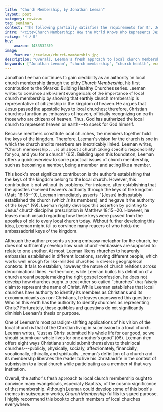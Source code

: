 ```yaml
---
title: "Church Membership, by Jonathan Leeman"
layout: post
category: reviews
tag: seminary
context: "The following partially satisfies the requirements for Dr. Jonathan Leeman's Local Church Doctrine & Practice class at Southeastern Baptist Theological Seminary."
intro: "<cite>Church Membership: How the World Knows Who Represents Jesus</cite>. By Jonathan Leeman. 9Marks: Building Healthy Churches. Wheaton: Crossway, 2012, 142 pp., $14.99."
rating: "4 / 5"
buy:
    amazon: 1433532379
image:
    feature: /reviews/church-membership.jpg
description: "Overall, Leeman's fresh approach to local church membership ought to convince many evangelicals, especially Baptists, of the cosmic significance of that membership."
keywords: ["Jonathan Leeman", "church membership", "church health", ecclesiology, 9Marks, church]
---
```


Jonathan Leeman continues to gain credibility as an authority on local church membership through the pithy _Church Membership_,  his first contribution to the 9Marks: Building Healthy Churches series. Leeman writes to convince ambivalent evangelicals of the importance of local church membership by showing that earthly church  membership is representative of citizenship in the kingdom of heaven. He argues that Jesus passed the apostolic keys to local churches; therefore, Christian churches function as embassies of heaven, officially recognizing on earth those who are citizens of heaven. Thus, God has authorized the local church to represent heaven on earth---to speak for God himself.

Because members constitute local churches, the members together hold the keys of the kingdom. Therefore, Leeman's vision for the church is one in which the church and its members are inextricably linked. Leeman writes, "Church membership . . . is all about a church taking specific responsibility for you, and you for a church" (65). Building upon this foundation, Leeman offers a quick overview to some practical issues of church membership, such as becoming a member, being a member, and acting like a member.

This book's most significant contribution is the author's establishing that the keys of the kingdom belong to the local church. However, this contribution is not without its problems. For instance, after establishing that the apostles received heaven's authority through  the keys of the kingdom (Matt. 16:18--19), Leeman immediately asserts, "[Jesus] indisputably established the church (which _is_ its members), and he gave it the authority of the keys" (59). Leeman rightly develops this assertion by pointing to  Jesus' church discipline prescription in Matthew 18:15--20. However, he leaves much unsaid regarding how these keys were passed from the apostles of old to every local church today. Without further developing this idea, Leeman might fail to convince many readers of who holds the ambassadorial keys of the kingdom.

Although the author presents a strong embassy metaphor for the church, he does not sufficiently develop how such church-embassies are supposed to relate to one another. At most, Leeman likens churches to heavenly embassies established in different locations, serving different people, which works well enough for like-minded churches in diverse geographical contexts. It fails to establish, however, the nature of church relations across denominational lines. Furthermore, while Leeman builds his definition of a church around people making the right gospel confession, he does not develop how churches ought to treat other so-called "churches" that falsely claim to represent the name of Christ. While Leeman establishes that local churches have authority to identify its members as Christians and its excommunicants as non-Christians, he leaves unanswered this question: Who on this earth has the authority to identify churches as representing Christ? Fortunately, these quibbles and questions do not significantly diminish Leeman's thesis or purpose.

One of Leeman's most paradigm-shifting applications of his vision of the local church is that of the Christian living in submission to a local church. Leeman writes, "Just as Christ submitted his whole life for our good, so we should submit our whole lives for one another's good" (95). Leeman then offers eight ways Christians should submit themselves to their local churches---publicly, physically, socially, affectionately, financially, vocationally, ethically, and spiritually. Leeman's definition of a church and its membership liberates the reader to live his Christian life in the context of submission to a local church while participating as a member of that very institution.

Overall, the author's fresh approach to local church membership ought to convince many evangelicals, especially Baptists, of the cosmic significance of that membership. Although Leeman could develop some of this book's themes in subsequent works, _Church Membership_ fulfills its stated purpose. I highly recommend this book to church members of local churches everywhere.
